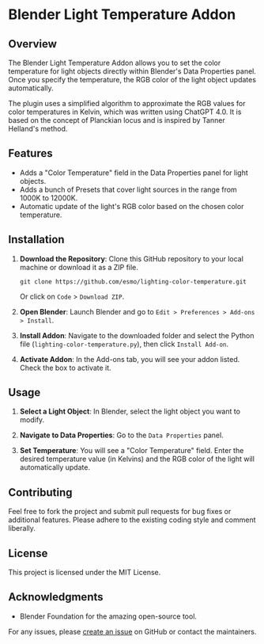 # Blender Light Temperature Addon

## Overview

The Blender Light Temperature Addon allows you to set the color temperature for light objects directly within Blender's Data Properties panel. Once you specify the temperature, the RGB color of the light object updates automatically.

The plugin uses a simplified algorithm to approximate the RGB values for color temperatures in Kelvin, which was written using ChatGPT 4.0. It is based on the concept of Planckian locus and is inspired by Tanner Helland's method.

## Features

- Adds a "Color Temperature" field in the Data Properties panel for light objects.
- Adds a bunch of Presets that cover light sources in the range from 1000K to 12000K.
- Automatic update of the light's RGB color based on the chosen color temperature.

## Installation

1. **Download the Repository**: Clone this GitHub repository to your local machine or download it as a ZIP file.

    ```
    git clone https://github.com/esmo/lighting-color-temperature.git
    ```

    Or click on `Code` > `Download ZIP`.

2. **Open Blender**: Launch Blender and go to `Edit > Preferences > Add-ons > Install`.

3. **Install Addon**: Navigate to the downloaded folder and select the Python file (`lighting-color-temperature.py`), then click `Install Add-on`.

4. **Activate Addon**: In the Add-ons tab, you will see your addon listed. Check the box to activate it.

## Usage

1. **Select a Light Object**: In Blender, select the light object you want to modify.

2. **Navigate to Data Properties**: Go to the `Data Properties` panel.

3. **Set Temperature**: You will see a "Color Temperature" field. Enter the desired temperature value (in Kelvins) and the RGB color of the light will automatically update.

## Contributing

Feel free to fork the project and submit pull requests for bug fixes or additional features. Please adhere to the existing coding style and comment liberally.

## License

This project is licensed under the MIT License.

## Acknowledgments

- Blender Foundation for the amazing open-source tool.

For any issues, please [create an issue](https://github.com/esmo/lighting-color-temperature/issues) on GitHub or contact the maintainers.
